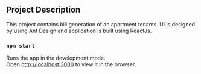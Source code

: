 ## Project Description
This project contains bill generation of an apartment tenants.
UI is designed by using Ant Design and application is built using ReactJs.


### `npm start`

Runs the app in the development mode.\
Open [http://localhost:3000](http://localhost:3000) to view it in the browser.

